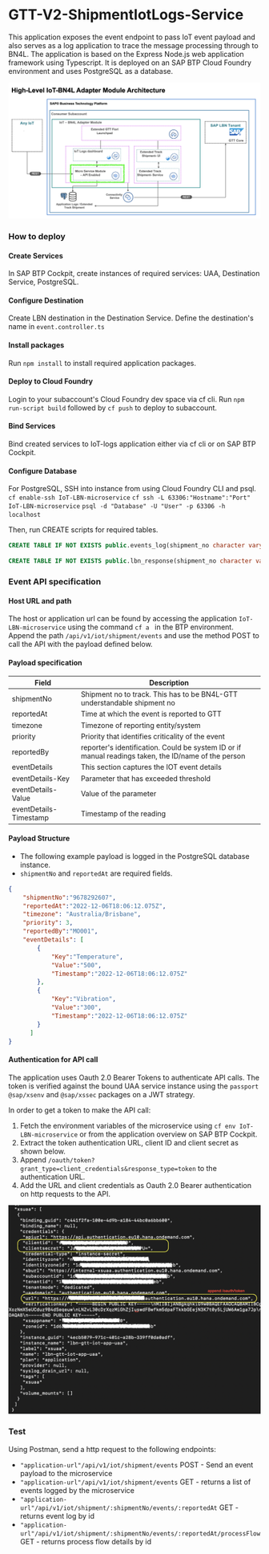 # GTT-V2-ShipmentIotLogs-Service

This application exposes the event endpoint to pass IoT event payload and also serves as a log application to trace the message processing through to BN4L.
The application is based on the Express Node.js web application framework using Typescript. It is deployed on an SAP BTP Cloud Foundry environment and uses PostgreSQL as a database.

![](../Assets/BN4L_IOT_Logs_Ser.png)

### How to deploy
#### Create Services
In SAP BTP Cockpit, create instances of required services: UAA, Destination Service, PostgreSQL.


#### Configure Destination
Create LBN destination in the Destination Service. Define the destination's name in `event.controller.ts`
#### Install packages
Run `npm install` to install required application packages.
#### Deploy to Cloud Foundry
Login to your subaccount's Cloud Foundry dev space via cf cli.
Run `npm run-script build` followed by `cf push` to deploy to subaccount.
#### Bind Services
Bind created services to IoT-logs application either via cf cli or on SAP BTP Cockpit.
#### Configure Database
For PostgreSQL, SSH into instance from using Cloud Foundry CLI and psql.
`cf enable-ssh IoT-LBN-microservice`
`cf ssh -L 63306:"Hostname":"Port" IoT-LBN-microservice`
`psql -d "Database" -U "User" -p 63306 -h localhost`

Then, run CREATE scripts for required tables.

``` sql
CREATE TABLE IF NOT EXISTS public.events_log(shipment_no character varying(100),reported_at character varying(30),timezone character varying(50),reported_by character varying(30),priority smallint,event_body json,lbn_payload json,lbn_status character varying(30),updated_at timestamp with time zone,CONSTRAINT events_log_pkey PRIMARY KEY (shipment_no, reported_at));
```
``` sql
CREATE TABLE IF NOT EXISTS public.lbn_response(shipment_no character varying(100),reported_at timestamp with time zone,response_at timestamp with time zone,error_body character varying(100),status character varying(30),CONSTRAINT lbn_response_pkey PRIMARY KEY (shipment_no, reported_at));
```
### Event API specification

#### Host URL and path
The host or application url can be found by accessing the application ```IoT-LBN-microservice``` using the command ```cf a ``` in the BTP environment.
Append the path `/api/v1/iot/shipment/events` and use the method POST to call the API with the payload defined below.

#### Payload specification

| Field | Description |
| --- | --- |
| shipmentNo | Shipment no to track. This has to be BN4L-GTT understandable shipment no |
| reportedAt | Time at which the event is reported to GTT |
| timezone | Timezone of reporting entity/system |
| priority | Priority that identifies criticality of the event |
| reportedBy | reporter's identification. Could be system ID or if manual readings taken, the ID/name of the person |
| eventDetails | This section captures the IOT event details |
| eventDetails-Key | Parameter that has exceeded threshold |
| eventDetails-Value | Value of the parameter |
| eventDetails-Timestamp | Timestamp of the reading |

#### Payload Structure
- The following example payload is logged in the PostgreSQL database instance.
- `shipmentNo` and `reportedAt` are required fields.
``` json
{
    "shipmentNo":"9678292607",
    "reportedAt":"2022-12-06T18:06:12.075Z",
    "timezone": "Australia/Brisbane",
    "priority": 3,
    "reportedBy":"MO001",
    "eventDetails": [
        {
            "Key":"Temperature",
            "Value":"500",
            "Timestamp":"2022-12-06T18:06:12.075Z"
        },
        {
            "Key":"Vibration",
            "Value":"300",
            "Timestamp":"2022-12-06T18:06:12.075Z"
        }
      ]
}
```
#### Authentication for API call
The application uses Oauth 2.0 Bearer Tokens to authenticate API calls. The token is verified against the bound UAA service instance using the `passport` `@sap/xsenv` and `@sap/xssec` packages on a JWT strategy.

In order to get a token to make the API call: 
1. Fetch the environment variables of the microservice using `cf env IoT-LBN-microservice` or from the application overview on SAP BTP Cockpit.
2. Extract the token authentication URL, client ID and client secret as shown below.
3. Append `/oauth/token?grant_type=client_credentials&response_type=token` to the authentication URL.
4. Add the URL and client credentials as Oauth 2.0 Bearer authentication on http requests to the API.

![](../Assets/auth.png)

### Test
Using Postman, send a http request to the following endpoints:
- `"application-url"/api/v1/iot/shipment/events` POST - Send an event payload to the microservice
- `"application-url"/api/v1/iot/shipment/events` GET - returns a list of events logged by the microservice
- `"application-url"/api/v1/iot/shipment/:shipmentNo/events/:reportedAt` GET - returns event log by id
- `"application-url"/api/v1/iot/shipment/:shipmentNo/events/:reportedAt/processFlow` GET - returns process flow details by id
